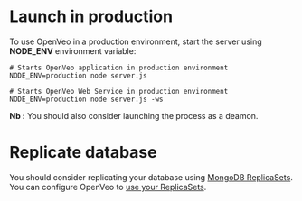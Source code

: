 # Launch in production

To use OpenVeo in a production environment, start the server using **NODE_ENV** environment variable:

    # Starts OpenVeo application in production environment
    NODE_ENV=production node server.js

    # Starts OpenVeo Web Service in production environment
    NODE_ENV=production node server.js -ws

**Nb :** You should also consider launching the process as a deamon.

# Replicate database

You should consider replicating your database using [MongoDB ReplicaSets](http://docs.mongodb.org/manual/replication/). You can configure OpenVeo to [use your ReplicaSets](scalability.md).
